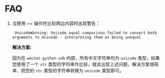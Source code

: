 # FAQ

1. 当使用 == 操作符比较两边内容时出现警告：

		UnicodeWarning: Unicode equal comparison failed to convert both arguments to Unicode - interpreting them as being unequal

	**解决方案:**
	
	因为在 ``wechat-python-sdk`` 内部，所有中文字符串均为 ``unicode`` 类型，如果您使用了一个 ``str`` 类型的字符串作比较，就会出现上述问题，解决方案很简单，把您的 ``str`` 类型的字符串转换为 ``unicode`` 类型即可。
	
	


